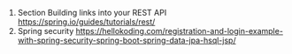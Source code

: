 1. Section Building links into your REST API
    https://spring.io/guides/tutorials/rest/
2. Spring security
    https://hellokoding.com/registration-and-login-example-with-spring-security-spring-boot-spring-data-jpa-hsql-jsp/
